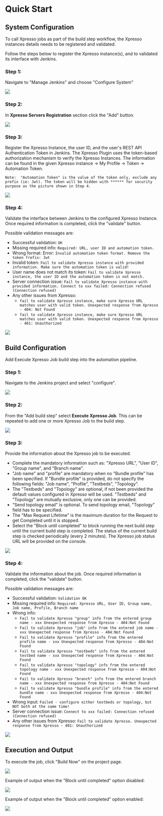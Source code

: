 # Quick Start


## System Configuration
To call Xpresso jobs as part of the build step workflow, the Xpresso instances details needs to be registered and validated.

Follow the steps below to register the Xpresso instance(s), and to validated its interface with Jenkins.

### Step 1:
Navigate to "Manage Jenkins" and choose "Configure System"

![](assets/images/sysconfig1.png)

### Step 2:
In __Xpresso Servers Registration__ section click the "Add" button.

![](assets/images/sysconfig2.png)

### Step 3:
Register the Xpresso Instance, the user ID, and the user's REST API Authentication Token in Jenkins. The Xpresso Plugin uses the token-based authorization mechanism to verify the Xpresso Instances. The information can be found in the given Xpresso instance -> My Profile -> Token -> Automation Token. 

`Note:  "Automation Token" is the value of the token only, exclude any prefix (ie: Jwt). The token will be hidden with ****** for security purpose as the picture shown in Step 4.`
 
![](assets/images/sysconfig3.png)

### Step 4:
Validate the interface between Jenkins to the configured Xpresso Instance. Once required information is completed,  click the "validate" button.

Possible validation messages are:
* Successful validation: `OK`
* Missing required info: `Required: URL, user ID and automation token.`
* Wrong format: Error: `Invalid automation token format. Remove the token frefix: Jwt`
* Invalid token: `Fail to validate Xpresso instance with provided information. Make sure the automation token is valid!`
* User name does not match its token: `Fail to validate Xpresso instance, the user ID and the automation token is not match.`
* Server connection issue: `Fail to validate Xpresso instance with provided information. Connect to xxx failed: Connection refused (Connection refused)`
* Any other issues from Xpresso:
  * `fail to validate Xpresso instance, make sure Xpresso URL matches user with valid token. Unexpected response from Xpresso - 404: Not Found`
  * `fail to validate Xpresso instance, make sure Xpresso URL matches user with valid token. Unexpected response from Xpresso - 401: Unauthorized`

![](assets/images/sysconfig4.png)


## Build Configuration
Add Execute Xpresso Job build step into the automation pipeline.

### Step 1:
Navigate to the Jenkins project and select "configure".

![](assets/images/buildconfig1.png)

### Step 2:
From the "Add build step"  select  __Execute Xpresso Job__. This can be repeated to add one or more Xpresso Job to the build step. 

![](assets/images/buildconfig2.png)

### Step 3:
Provide the information about the Xpresso job to be executed.   

* Complete the mandatory information such as: "Xpresso URL", "User ID", "Group name", and  "Branch name".
* "Job name" and "profile" are mandatory when no "Bundle profile" has been specified. If "Bundle profile" is provided, do not specify the following fields: "Job name", "Profile", "Testbeds", "Topology".
* The "Testbeds" and "Topology" are optional, if not been provided the default values configured in Xpresso will be used. "Testbeds" and "Topology" are mutually exclusive, only one can be provided.
* "Send topology email" is optional. To send topology email, "Topology" field has to be specified.
* The "Max Request Lifetime" is the maximum duration for the Request to get Completed until it is stopped.  
* Select the "Block until completed" to block running the next build step until the current build step is completed. The status of the current build step is checked periodically (every 2 minutes). The Xpresso job status URL will be provided on the console. 
 
![](assets/images/buildconfig3.png)

### Step 4:
Validate the information about the job. Once required information is completed,  click the "validate" button.
  
Possible validation messages are:
* Successful validation: `Validation OK`
* Missing required info: `Required: Xpresso URL, User ID, Group name, Job name, Profile, Branch name`
* Wrong info:
  * `Fail to validate Xpresso "group" info from the entered group name - xxx Unexpected response from Xpresso - 404:Not Found`
  * `Fail to validate Xpresso "job" info from the entered job name - xxx Unexpected response from Xpresso - 404:Not Found`
  * `Fail to validate Xpresso "profile" info from the entered profile name - xxx Unexpected response from Xpresso - 404:Not Found`
  * `Fail to validate Xpresso "testbeds" info from the entered testbed name - xxx Unexpected response from Xpresso - 404:Not Found`
  * `Fail to validate Xpresso "topology" info from the entered topology name - xxx Unexpected response from Xpresso - 404:Not Found`
  * `Fail to validate Xpresso "branch" info from the entered branch name - xxx Unexpected response from Xpresso - 404:Not Found`
  * `Fail to validate Xpresso "bundle profile" info from the entered bundle name - xxx Unexpected response from Xpresso - 404:Not Found`
* Wrong input: `Failed - configure either testbeds or topology, but NOT both at the same time!`
* Server connection issue: `Connect to xxx failed: Connection refused (Connection refused)`
* Any other issues from Xpresso: `Fail to validate Xpresso. Unexpected response from Xpresso - 401: Unauthorized`

![](assets/images/buildconfig4.png)

## Execution and Output

To execute the job, click "Build Now" on the project page.

![](assets/images/run.png)

Example of output when the "Block until completed" option disabled:

![](assets/images/output1.png)

Example of output when the "Block until completed" option enabled:

![](assets/images/output2.png)
